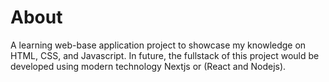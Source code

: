 # About

A learning web-base application project to showcase my knowledge on HTML, CSS, and Javascript. In future, the fullstack of this project would be developed using modern technology Nextjs or (React and Nodejs).
